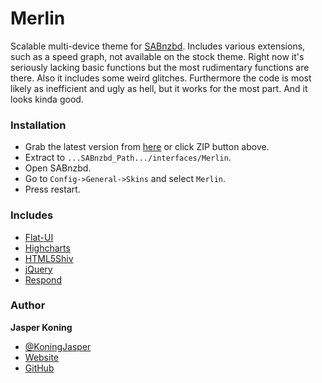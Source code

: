 Merlin
======

Scalable multi-device theme for [SABnzbd](http://sabnzbd.org/). Includes various extensions, such as a speed graph, not available on the stock theme.
Right now it's seriously lacking basic functions but the most rudimentary functions are there. Also it includes some weird glitches. Furthermore the code is most likely as inefficient and ugly as hell, but it works for the most part. And it looks kinda good.

### Installation
* Grab the latest version from [here](https://github.com/sloth-o-naut/merlin/archive/master.zip) or click ZIP button above.
* Extract to `...SABnzbd_Path.../interfaces/Merlin`.
* Open SABnzbd.
* Go to `Config->General->Skins` and select `Merlin`.
* Press restart.

### Includes
* [Flat-UI](http://designmodo.github.io/Flat-UI/)
* [Highcharts](http://www.highcharts.com/)
* [HTML5Shiv](https://github.com/aFarkas/html5shiv)
* [jQuery](https://jquery.com/)
* [Respond](https://github.com/scottjehl/Respond)

### Author
**Jasper Koning**
+ [@KoningJasper](https://twitter.com/koningjasper)
+ [Website](http://sloth-o-naut.com)
+ [GitHub](https://github.com/sloth-o-naut/)